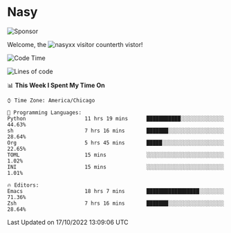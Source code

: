 # Nasy

<!--
<p align="center">
<img height="200" src="https://github-readme-stats.vercel.app/api?username=nasyxx&count_private=true&show_icons=true&theme=dracula&include_all_commits=true"/>
<img height="200" src="https://github-readme-stats.vercel.app/api/top-langs/?username=nasyxx&theme=dracula&hide=html,jupyter+notebook&count_private=true&show_icons=true"/>
</p>

  
----------------
-->

![Sponsor](https://img.shields.io/static/v1.svg?label=Sponsor&message=%E2%9D%A4&logo=GitHub&style=flat&color=pink)
 
Welcome, the ![nasyxx visitor counter](https://count.getloli.com/get/@nasyxx?theme=rule34)th vistor!
 
<!--START_SECTION:waka-->
![Code Time](http://img.shields.io/badge/Code%20Time-2%2C728%20hrs%2032%20mins-blue)

![Lines of code](https://img.shields.io/badge/From%20Hello%20World%20I%27ve%20Written-5%20Million%20lines%20of%20code-blue)

📊 **This Week I Spent My Time On** 

```text
⌚︎ Time Zone: America/Chicago

💬 Programming Languages: 
Python                   11 hrs 19 mins      ███████████░░░░░░░░░░░░░░   44.63% 
sh                       7 hrs 16 mins       ███████░░░░░░░░░░░░░░░░░░   28.64% 
Org                      5 hrs 45 mins       █████░░░░░░░░░░░░░░░░░░░░   22.65% 
TOML                     15 mins             ░░░░░░░░░░░░░░░░░░░░░░░░░   1.02% 
INI                      15 mins             ░░░░░░░░░░░░░░░░░░░░░░░░░   1.01%

🔥 Editors: 
Emacs                    18 hrs 7 mins       █████████████████░░░░░░░░   71.36% 
Zsh                      7 hrs 16 mins       ███████░░░░░░░░░░░░░░░░░░   28.64%

```


 Last Updated on 17/10/2022 13:09:06 UTC
<!--END_SECTION:waka-->

<!-- ![visitors](https://visitor-badge.laobi.icu/badge?page_id=nasyxx.nasyxx) -->
